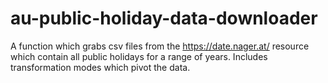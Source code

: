 # au-public-holiday-data-downloader
A function which grabs csv files from the https://date.nager.at/ resource which contain all public holidays for a range of years. Includes transformation modes which pivot the data.
